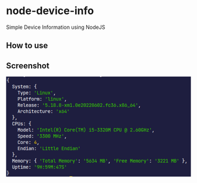 # node-device-info

Simple Device Information using NodeJS

## How to use

## Screenshot
![Gambar](Screenshot.png)